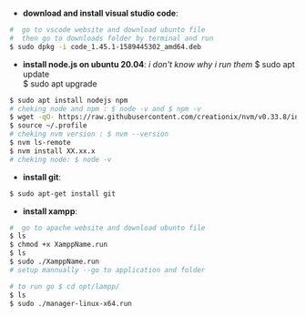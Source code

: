 
* **download and install visual studio code**:

``` sh
#  go to vscode website and download ubunto file
#  then go to downloads folder by terminal and run
$ sudo dpkg -i code_1.45.1-1589445302_amd64.deb
```
* **install node.js on ubuntu 20.04**:
*i don't know why i run them*
$ sudo apt update <br>
$ sudo apt upgrade <br>

```sh
$ sudo apt install nodejs npm
# cheking node and npm : $ node -v and $ npm -v
$ wget -qO- https://raw.githubusercontent.com/creationix/nvm/v0.33.8/install.sh | bash
$ source ~/.profile 
# cheking nvm version : $ nvm --version
$ nvm ls-remote 
$ nvm install XX.xx.x
# cheking node: $ node -v
```
* **install git**:
```sh
$ sudo apt-get install git
```

* **install xampp**:
```sh
#  go to apache website and download ubunto file
$ ls
$ chmod +x XamppName.run
$ ls
$ sudo ./XamppName.run
# setup mannually --go to application and folder

# to run go $ cd opt/lampp/
$ ls
$ sudo ./manager-linux-x64.run
```